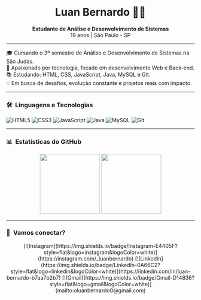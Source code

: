 <h1 align="center">Luan Bernardo 👨‍💻</h1>

<p align="center">
  <strong>Estudante de Análise e Desenvolvimento de Sistemas</strong><br>
  19 anos | São Paulo - SP
</p>

---

🎓 Cursando o 3º semestre de Análise e Desenvolvimento de Sistemas na São Judas.  
🚀 Apaixonado por tecnologia, focado em desenvolvimento Web e Back-end.  
📚 Estudando: HTML, CSS, JavaScript, Java, MySQL e Git.  
💡 Em busca de desafios, evolução constante e projetos reais com impacto.  

---

### 🛠️ &nbsp;Linguagens e Tecnologias

![HTML5](https://img.shields.io/badge/HTML5-E34F26?style=flat&logo=html5&logoColor=white)
![CSS3](https://img.shields.io/badge/CSS3-1572B6?style=flat&logo=css3&logoColor=white)
![JavaScript](https://img.shields.io/badge/JavaScript-F7DF1E?style=flat&logo=javascript&logoColor=black)
![Java](https://img.shields.io/badge/Java-007396?style=flat&logo=java&logoColor=white)
![MySQL](https://img.shields.io/badge/MySQL-4479A1?style=flat&logo=mysql&logoColor=white)
![Git](https://img.shields.io/badge/Git-F05032?style=flat&logo=git&logoColor=white)

---

### 📊 &nbsp;Estatísticas do GitHub

<p align="center">
  <img height="160em" src="https://github-readme-stats.vercel.app/api?username=Luan-Bernardo&show_icons=true&theme=radical&count_private=true"/>
  <img height="160em" src="https://github-readme-stats.vercel.app/api/top-langs/?username=Luan-Bernardo&layout=compact&langs_count=7&theme=radical"/>
</p>

---

### 📱 &nbsp;Vamos conectar?

<p align="center">
[![Instagram](https://img.shields.io/badge/Instagram-E4405F?style=flat&logo=instagram&logoColor=white)](https://instagram.com/_luanbernardo)  
[![LinkedIn](https://img.shields.io/badge/LinkedIn-0A66C2?style=flat&logo=linkedin&logoColor=white)](https://linkedin.com/in/luan-bernardo-b7aa7b2b7)  
[![Gmail](https://img.shields.io/badge/Gmail-D14836?style=flat&logo=gmail&logoColor=white)](mailto:oluanbernardo0@gmail.com)
</p>
